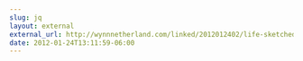 ```yaml
---
slug: jq
layout: external
external_url: http://wynnnetherland.com/linked/2012012402/life-sketched-up
date: 2012-01-24T13:11:59-06:00
---
```

